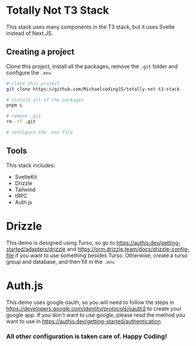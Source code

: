 # Totally Not T3 Stack
This stack uses many components in the T3 stack, but it uses Svelte instead of Next.JS.

## Creating a project
Clone this project, install all the packages, remove the `.git` folder and configure the `.env`

```bash
# clone this project
git clone https://github.com/Michaelcoding15/totally-not-t3-stack

# install all of the packages
pnpm i

# remove .git
rm -rf .git

# configure the .env file
```

## Tools
This stack includes:
- SvelteKit
- Drizzle
- Tailwind
- tRPC
- Auth.js

# Drizzle
This demo is designed using Turso, so go to https://authjs.dev/getting-started/adapters/drizzle and https://orm.drizzle.team/docs/drizzle-config-file if you want to use something besides Turso. Otherwise, create a turso group and database, and then fill in the `.env`

# Auth.js
This demo uses google oauth, so you will need to follow the steps in https://developers.google.com/identity/protocols/oauth2 to create your google app. If you don't want to use google, please read the method you want to use in https://authjs.dev/getting-started/authentication.

### All other configuration is taken care of. Happy Coding!
